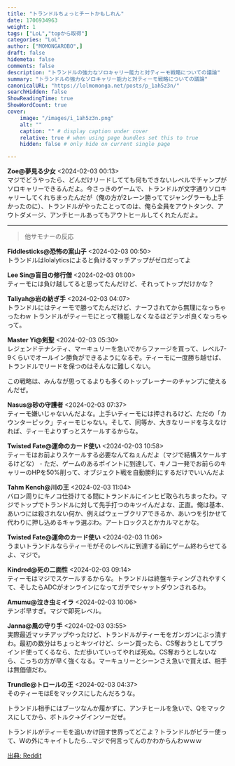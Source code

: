 ```yaml
---
title: "トランドルちょっとチートかもしれん"
date: 1706934963
weight: 1
tags: ["LoL","topから取得"]
categories: "LoL"
author: ["MOMONGAROBO",]
draft: false
hidemeta: false 
comments: false
description: "トランドルの強力なソロキャリー能力と対ティーモ戦略についての議論"
summary: "トランドルの強力なソロキャリー能力と対ティーモ戦略についての議論"
canonicalURL: "https://lolmomonga.net/posts/p_1ah5z3n/"
searchHidden: false
ShowReadingTime: true
ShowWordCount: true
cover:
    image: "/images/i_1ah5z3n.png"
    alt: ""
    caption: "" # display caption under cover
    relative: true # when using page bundles set this to true
    hidden: false # only hide on current single page

---
```

**Zoe@夢見る少女** <2024-02-03 00:13>  
マジでどうやったら、どんだけリードしてても何もできないレベルでチャンプがソロキャリーできるんだよ。今さっきのゲームで、トランドルが文字通りソロキャリーしてくれちまったんだが（俺の方が2レーン勝っててジャングラーも上手かったのに）、トランドルがやったことってのは、俺ら全員をアウトタンク、アウトダメージ、アンチヒールあってもアウトヒールしてくれたんだよ。  

---

> 他サモナーの反応  

**Fiddlesticks@恐怖の案山子** <2024-02-03 00:50>  
トランドルはlolalyticsによると負けるマッチアップがゼロだってよ

**Lee Sin@盲目の修行僧** <2024-02-03 01:00>  
ティーモには負け越してると思ってたんだけど、それってトップだけかな？

**Taliyah@岩の紡ぎ手** <2024-02-03 04:07>  
トランドルにはティーモで勝ってたんだけど、ナーフされてから無理になっちゃったわw トランドルがティーモにとって機能しなくなるほどテンポ良くなっちゃって。

**Master Yi@剣聖** <2024-02-03 05:30>  
レジェンドテナシティ、マーキュリーを急いでからファージを買って、レベル7-9くらいでオールイン勝負ができるようになるぞ。ティーモに一度勝ち越せば、トランドルでリードを保つのはそんなに難しくない。

この戦略は、みんなが思ってるよりも多くのトップレーナーのチャンプに使えるんだぜ。

**Nasus@砂の守護者** <2024-02-03 07:37>  
ティーモ嫌いじゃないんだよな。上手いティーモには押されるけど、ただの「カウンターピック」ティーモじゃない。そして、同等か、大きなリードを与えなければ、ティーモよりずっとスケールするからな。

**Twisted Fate@運命のカード使い** <2024-02-03 10:58>  
ティーモはお前よりスケールする必要なんてねぇんだよ（マジで結構スケールするけどな） - ただ、ゲームのあるポイントに到達して、キノコ一発でお前らのキャリーのHPを50%削って、オブジェクト戦を自動勝利にするだけでいいんだよ

**Tahm Kench@川の王** <2024-02-03 11:04>  
バロン周りにキノコ仕掛けてる間にトランドルにインヒビ取られちまったわ。マジでトップでトランドルに対して先手打つのキツイんだよな、正直。俺は基本、あいつには殺されない何か、例えばウェーブクリアできるか、あいつを引かせて代わりに押し込めるキャラ選ぶわ。アートロックスとかカルマとかな。

**Twisted Fate@運命のカード使い** <2024-02-03 11:06>  
うまいトランドルならティーモがそのレベルに到達する前にゲーム終わらせてるよ、マジで。

**Kindred@死の二面性** <2024-02-03 09:14>  
ティーモはマジでスケールするからな。トランドルは終盤キティングされやすくて、そしたらADCがオンラインになってガチでシャットダウンされるわ。

**Amumu@泣き虫ミイラ** <2024-02-03 10:06>  
テンポ早すぎ。マジで即死レベル。

**Janna@風の守り手** <2024-02-03 03:55>  
実際最近マッチアップやったけど、トランドルがティーモをガンガンにぶっ潰すわ。最初の数分はちょっとキツイけど、シーン買ったら、CS奪おうとしてブラインド使ってくるなら、ただ歩いていってやれば死ぬ。CS奪おうとしないなら、こっちの方が早く強くなる。マーキュリーとシーンさえ急いで買えば、相手は無価値だわ。

**Trundle@トロールの王** <2024-02-03 04:37>  
そのティーモはEをマックスにしたんだろうな。

トランドル相手にはブーツなんか履かずに、アンチヒールを急いで、Qをマックスにしてから、ボトルク→グインソーだぜ。

トランドルがティーモを追いかけ回す世界ってどこよ？トランドルがピラー使って、Wの外にキャイトしたら...マジで何言ってんのかわからんわｗｗｗ




[出典: Reddit](https://www.reddit.com//r/leagueoflegends/comments/1ah5z3n/trundle_might_be_a_little_op/)
